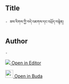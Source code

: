 ## Title
	- ཟས་རིགས་ཀྱི་བདེ་འཇགས་དང་འཕྲོད་བསྟེན།

## Author
	- 



[<img src="https://img.icons8.com/color/25/000000/edit-property.png"> Open in Editor](http://editor.openpecha.org/P003195)

[<img width="25" src="https://library.bdrc.io/icons/BUDA-small.svg"> Open in Buda](https://library.bdrc.io/show/bdr:IE0OPP003195)

